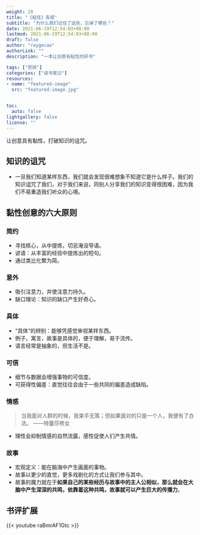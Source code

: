 ```yaml
---
weight: 20
title: "《粘住》有感"
subtitle: "为什么我们记住了这些，忘掉了哪些？"
date: 2021-06-19T12:54:03+08:00
lastmod: 2021-06-19T12:54:03+08:00
draft: false
author: "raygecao"
authorLink: ""
description: "一本让创意有粘性的好书"

tags: ["思辨"]
categories: ["读书笔记"]
resources:
- name: "featured-image"
  src: "featured-image.jpg"


toc:
  auto: false
lightgallery: false
license: ""
---
```


让创意具有黏性，打破知识的诅咒。
<!--more-->

## 知识的诅咒

- 一旦我们知道某样东西，我们就会发现很难想象不知道它是什么样子。我们的知识诅咒了我们，对于我们来说，同别人分享我们的知识变得很困难，因为我们不易重造我们听众的心境。

## 黏性创意的六大原则

### 简约

- 寻找核心，从中提炼，切忌淹没导语。
- 谚语：从丰富的经验中提炼出的短句。
- 通过类比化繁为简。

### 意外

- 吸引注意力，并使注意力持久。
- 缺口理论：知识的缺口产生好奇心。

### 具体

- “具体“的辨别：能够凭感觉审视某样东西。
- 例子，寓言，故事是具体的，便于理解，易于流传。
- 语言经常是抽象的，但生活不是。

### 可信

- 细节与数据会增强事物的可信度。
- 可获得性偏差：直觉往往会由于一些共同的偏差造成缺陷。

### 情感

> 当我面对人群的时候，我束手无策；但如果面对的只是一个人，我便有了办法。 ——特蕾莎修女

- 理性会抑制情感的自然流露，感性促使人们产生共情。

### 故事

- 宏观定义：能在脑海中产生画面的事物。
- 故事以更少的直觉，更多戏剧化的方式让我们参与其中。
- 故事的魔力就在于**如果自己的某些经历与故事中的主人公相似，那么就会在大脑中产生深深的共鸣，依靠着这种共鸣，故事就可以产生巨大的传播力**。



## 书评扩展

{{< youtube raBmrAF1Gtc >}}



